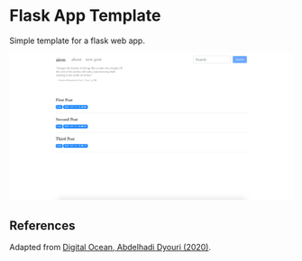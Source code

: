 # Flask App Template

Simple template for a flask web app. 

<img src="https://raw.githubusercontent.com/karinazad/flask-app-template/main/flask_app.png?token=ANKC3TBGRMRDBDILYPFS5M3AK537I">


## References
Adapted from <a href="https://www.digitalocean.com/community/tutorials/how-to-make-a-web-application-using-flask-in-python-3"> Digital Ocean, Abdelhadi Dyouri (2020)</a>.
